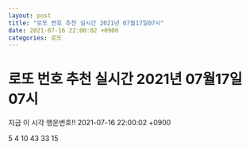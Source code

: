 ```yaml
---
layout: post
title: "로또 번호 추천 실시간 2021년 07월17일07시"
date: 2021-07-16 22:00:02 +0900
categories: 로또
---
```


# 로또 번호 추천 실시간 2021년 07월17일07시

지금 이 시각 행운번호!! 2021-07-16 22:00:02 +0900

 5  4  10  43  33  15 

